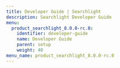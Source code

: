 ```yaml
---
title: Developer Guide | Searchlight
description: Searchlight Developer Guide
menu:
  product_searchlight_8.0.0-rc.0:
    identifier: developer-guide
    name: Developer Guide
    parent: setup
    weight: 40
menu_name: product_searchlight_8.0.0-rc.0
---
```


